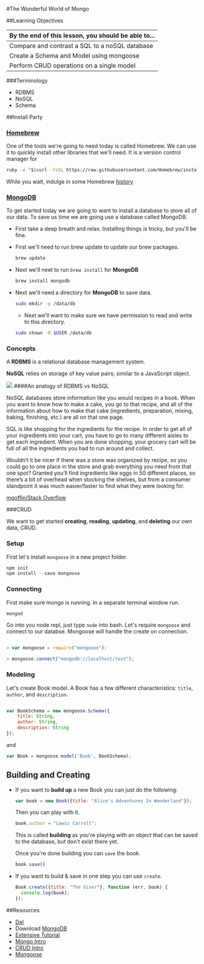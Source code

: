 #The Wonderful World of Mongo

##Learning Objectives

|By the end of this lesson, you should be able to...|
| :--- |
| Compare and contrast a SQL to a noSQL database |
| Create a Schema and Model using mongoose |
| Perform CRUD operations on a single model | 

###Terminology

* RDBMS
* NoSQL
* Schema

##Install Party

### [Homebrew](http://brew.sh/)

One of the tools we're going to need today is called Homebrew. We can use it to quickly install other libraries that we'll need. It is a version control manager for 

```bash
ruby -e "$(curl -fsSL https://raw.githubusercontent.com/Homebrew/install/master/install)"
```

While you wait, indulge in some Homebrew [history](http://en.wikipedia.org/wiki/Homebrew_Computer_Club)

### [MongoDB](http://docs.mongodb.org/manual/tutorial/install-mongodb-on-os-x/)

To get started today we are going to want to install a database to store all of our data. To save us time we are going use a database called MongoDB. 


* First take a deep breath and relax. Installing things is tricky, but you'll be fine.
* First we'll need to run brew update to update our brew packages.

  ```bash
  brew update
  ```
* Next we'll neet to run `brew install` for **MongoDB**

  ```bash
  brew install mongodb
  ```

* Next we'll need a directory for **MongoDB** to save data.

  ```bash
  sudo mkdir -p /data/db
  ```

  * Next we'll want to make sure we have permission to read and write to this directory.

  ```bash
  sudo chown -R $USER /data/db
  ```
  
### Concepts

A **RDBMS** is a relational database management system.

**NoSQL** relies on storage of key value pairs; similar to a JavaScript object.

![](http://smartdatacollective.com/sites/smartdatacollective.com/files/RDBMSvsNoSQL.jpeg)
####An analogy of RDBMS vs NoSQL

NoSQL databases store information like you would recipes in a book. When you want to know how to make a cake, you go to that recipe, and all of the information about how to make that cake (ingredients, preparation, mixing, baking, finishing, etc.) are all on that one page.

SQL is like shopping for the ingredients for the recipe. In order to get all of your ingredients into your cart, you have to go to many different aisles to get each ingredient. When you are done shopping, your grocery cart will be full of all the ingredients you had to run around and collect.

Wouldn’t it be nicer if there was a store was organized by recipe, so you could go to one place in the store and grab everything you need from that one spot? Granted you’ll find ingredients like eggs in 50 different places, so there’s a bit of overhead when stocking the shelves, but from a consumer standpoint it was much easier/faster to find what they were looking for.

[mgoffin/Stack Overflow](http://stackoverflow.com/questions/14428069/sql-and-nosql-analogy-for-the-non-technical/14428221#14428221)

###CRUD

We want to get started **creating**, **reading**, **updating**, and **deleting** our own data, CRUD.

### Setup

First let's install `mongoose` in a new project folder.

```javascript
npm init
npm install --save mongoose
```

### Connecting

First make sure mongo is running. In a separate terminal window run.

```bash
mongod
```

Go into you node repl, just type `node` into bash. Let's require `mongoose` and connect to our databse. Mongoose will handle the create on connection.


```javascript

> var mongoose = require("mongoose");

> mongoose.connect("mongodb://localhost/test");

```

### Modeling

Let's create Book model. A Book has a few different characteristics: `title`, `author`,  and `description`.


```javascript

var BookSchema = new mongoose.Schema({
    title: String,
    author: String,
    description: String
});
```

and 

```javascript
var Book = mongoose.model('Book', BookSchema);

```


## Building and Creating

* If you want to **build up** a new Book you can just do the following:

  ```javascript
  var book = new Book({title: "Alice's Adventures In Wonderland"});
  ```

  Then you can play with it.

  ```javascript
  book.author = "Lewis Carroll";
  ```
  
  
  This is called **building** as you're playing with an object that can be saved to the database, but don't exist there yet.

  Once you're done building you can `save` the book.

  ```javascript
  book.save()
  ```


* If you want to build & save in one step you can use `create`.

  ```javascript
  Book.create({title: "The Giver"}, function (err, book) {
    console.log(book);
  });
  ```


##Resources

* [Del](https://github.com/DelmerGA/advanced_js_talk/blob/master/intro_express_part_3.md)
* Download [MongoDB](https://www.mongodb.org/downloads)
* [Extensive Tutorial](http://www.tutorialspoint.com/mongodb/mongodb_overview.htm)
* [Mongo Intro](http://www.mongodb.org/about/introduction/)
* [CRUD Intro](http://docs.mongodb.org/manual/core/crud-introduction/)
* [Mongoose](http://mongoosejs.com/docs/)
